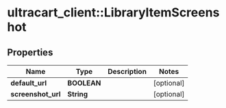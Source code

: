 # ultracart_client::LibraryItemScreenshot

## Properties
Name | Type | Description | Notes
------------ | ------------- | ------------- | -------------
**default_url** | **BOOLEAN** |  | [optional] 
**screenshot_url** | **String** |  | [optional] 


